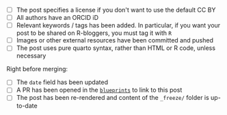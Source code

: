 - [ ] The post specifies a license if you don't want to use the default CC BY
- [ ] All authors have an ORCID iD
- [ ] Relevant keywords / tags has been added. In particular, if you want your post to be shared on R-bloggers, you must tag it with `R`
- [ ] Images or other external resources have been committed and pushed
- [ ] The post uses pure quarto syntax, rather than HTML or R code, unless necessary

Right before merging:

- [ ] The `date` field has been updated
- [ ] A PR has been opened in the [`blueprints`](https://github.com/epiverse-trace/blueprints) to link to this post
- [ ] The post has been re-rendered and content of the `_freeze/` folder is up-to-date
